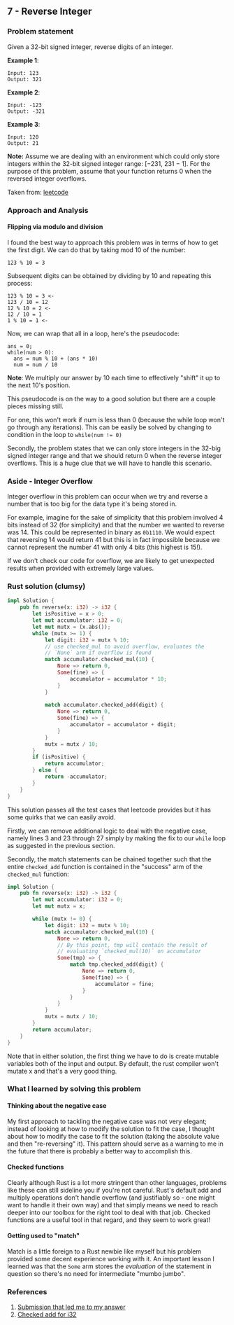 ## 7 - Reverse Integer

### Problem statement
Given a 32-bit signed integer, reverse digits of an integer.

**Example 1**:

```
Input: 123
Output: 321
```

**Example 2**:

```
Input: -123
Output: -321
```

**Example 3**:

```
Input: 120
Output: 21
```

**Note:**
Assume we are dealing with an environment which could only store
integers within the 32-bit signed integer range: [−231,  231 − 1].
For the purpose of this problem, assume that your function returns
0 when the reversed integer overflows.

Taken from:
[leetcode](https://leetcode.com/problems/reverse-integer/)

### Approach and Analysis

#### Flipping via modulo and division
I found the best way to approach this problem was in terms of
how to get the first digit. We can do that by taking mod 10
of the number:

`123 % 10 = 3`

Subsequent digits can be obtained by dividing by 10 and repeating
this process:

```
123 % 10 = 3 <-
123 / 10 = 12
12 % 10 = 2 <-
12 / 10 = 1
1 % 10 = 1 <-
```

Now, we can wrap that all in a loop, here's the pseudocode:

```
ans = 0;
while(num > 0):
  ans = num % 10 + (ans * 10)
  num = num / 10
```

**Note**: We multiply our answer by 10 each time to effectively
"shift" it up to the next 10's position.

This pseudocode is on the way to a good solution but there are
a couple pieces missing still.

For one, this won't work if num is less than 0 (because the while
loop won't go through any iterations). This can be easily be solved
by changing to condition in the loop to `while(num != 0)`

Secondly, the problem states that we can only store integers in the
32-big signed integer range and that we should return 0 when the
reverse integer overflows. This is a huge clue that we will have to
handle this scenario.

### Aside - Integer Overflow
Integer overflow in this problem can occur when we try and reverse
a number that is too big for the data type it's being stored in.

For example, imagine for the sake of simplicity that this problem
involved 4 bits instead of 32 (for simplicity) and that the number
we wanted to reverse was 14. This could be represented in binary as
`0b1110`. We would expect that reversing 14 would return 41 but this
is in fact impossible because we cannot represent the number 41 with
only 4 bits (this highest is 15!).

If we don't check our code for overflow, we are likely to get
unexpected results when provided with extremely large values.

### Rust solution (clumsy)

```Rust
impl Solution {
    pub fn reverse(x: i32) -> i32 {
        let isPositive = x > 0;
        let mut accumulator: i32 = 0;
        let mut mutx = (x.abs());
        while (mutx >= 1) {
            let digit: i32 = mutx % 10;
            // use checked_mul to avoid overflow, evaluates the
            // `None` arm if overflow is found
            match accumulator.checked_mul(10) {
                None => return 0,
                Some(fine) => {
                    accumulator = accumulator * 10;
                }
            }
            
            match accumulator.checked_add(digit) {
                None => return 0,
                Some(fine) => {
                    accumulator = accumulator + digit;
                }
            }
            mutx = mutx / 10;
        }
        if (isPositive) {
            return accumulator;
        } else {
            return -accumulator;
        }
    }
}
```

This solution passes all the test cases that leetcode provides but
it has some quirks that we can easily avoid.

Firstly, we can remove additional logic to deal with the negative
case, namely lines 3 and 23 through 27 simply by making the fix to
our `while` loop as suggested in the previous section.

Secondly, the match statements can be chained together such that the
entire `checked_add` function is contained in the "success" arm of
the `checked_mul` function:

```Rust
impl Solution {
    pub fn reverse(x: i32) -> i32 {
        let mut accumulator: i32 = 0;
        let mut mutx = x;

        while (mutx != 0) {
            let digit: i32 = mutx % 10;
            match accumulator.checked_mul(10) {
                None => return 0,
                // By this point, tmp will contain the result of
                // evaluating `checked_mul(10)` on accumulator
                Some(tmp) => {
                    match tmp.checked_add(digit) {
                        None => return 0,
                        Some(fine) => {
                            accumulator = fine;
                        }
                    }
                }
            }
            mutx = mutx / 10;
        }
        return accumulator;
    }
}
```

Note that in either solution, the first thing we have to do is
create mutable variables both of the input and output. By default,
the rust compiler won't mutate x and that's a very good thing.

### What I learned by solving this problem

#### Thinking about the negative case

My first approach to tackling the negative case was not very elegant;
instead of looking at how to modify the solution to fit the case, I
thought about how to modify the case to fit the solution (taking the
absolute value and then "re-reversing" it). This pattern should serve
as a warning to me in the future that there is probably a better way
to accomplish this.

#### Checked functions

Clearly although Rust is a lot more stringent than other languages,
problems like these can still sideline you if you're not careful.
Rust's default add and multiply operations don't handle overflow
(and justifiably so - one might want to handle it their own way)
and that simply means we need to reach deeper into our toolbox for
the right tool to deal with that job. Checked functions are a useful
tool in that regard, and they seem to work great!

#### Getting used to "match"

Match is a little foreign to a Rust newbie like myself but his problem
provided some decent experience working with it. An important lesson
I learned was that the `Some` arm stores the *evaluation* of the
statement in question so there's no need for intermediate "mumbo jumbo".

### References
1. [Submission that led me to my answer](https://leetcode.com/problems/reverse-integer/discuss/293960/Rust%3A-use-checked-ops-to-check-overflow-0ms-2.3mb)
2. [Checked add for i32](https://doc.rust-lang.org/std/primitive.i32.html#method.checked_add)
